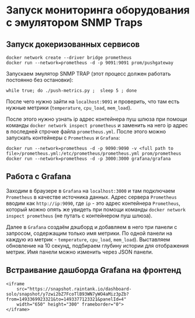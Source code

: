 # Запуск мониторинга оборудования с эмулятором SNMP Traps
## Запуск докеризованных сервисов
```
docker network create --driver bridge prometheus
docker run --network=prometheus -d -p 9091:9091 prom/pushgateway
```
Запускаем эмулятор SNMP TRAP (этот процесс должен работать постоянно без остановки):
```
while true; do ./push-metrics.py ;  sleep 5 ; done
```
После чего нужно зайти на `localhost:9091` и проверить, что там есть нужные метрики (`temperature`, `cpu_load`, `mem_load`).

После этого нужно узнать ip адрес контейнера пуш шлюза при помощи команды `docker network inspect prometheus` и заменить на него ip адрес в последней строчке файла `prometheus.yml`. После этого можно запускать контейнеры с `Prometheus` и `Grafana`:
```
docker run --network=prometheus -d -p 9090:9090 -v <full path to file>/prometheus.yml:/etc/prometheus/prometheus.yml prom/prometheus
docker run --network=prometheus -d -p 3000:3000 grafana/grafana
```
## Работа с Grafana
Заходим в браузере в `Grafana` на `localhost:3000` и там подключаем `Prometheus` в качестве источника данных. Адрес сервера `Prometheus` вводим как `http://ip:9090`, где `ip` - это адрес контейнера `Prometheus`, который можно опять же увидеть при помощи команды `docker network inspect prometheus` (не путать с контейнером пуш шлюза).

Далее в `Grafana` создаём дэшборд и добавляем в него три панели с запросом, содержащим только имя метрики. По одной панели на каждую из метрик - `temperature`, `cpu_load`, `mem_load`). Выставляем обновление на 10 секунд, подбираем глубину истории для отображения метрик. Имя панели можно изменить через JSON панели.
## Встраивание дашборда Grafana на фронтенд
```
<iframe 
    src="https://snapshot.raintank.io/dashboard-solo/snapshot/y7zwi2bZ7FcoTlB93WN7yWO4aMiz3pZb?from=1493369923321&to=1493377123321&panelId=4" 
    width="650" height="300" frameborder="0">
</iframe>
```

